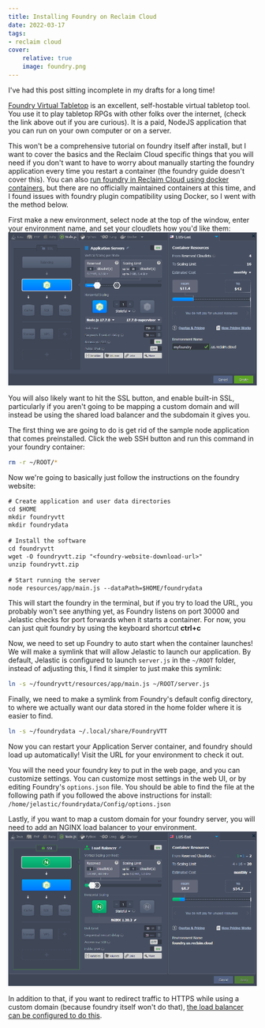```yaml
---
title: Installing Foundry on Reclaim Cloud
date: 2022-03-17
tags:
- reclaim cloud
cover:
    relative: true
    image: foundry.png
---
```

I've had this post sitting incomplete in my drafts for a long time! 

[Foundry Virtual Tabletop](https://foundryvtt.com/) is an excellent, self-hostable virtual tabletop tool. You use it to play tabletop RPGs with other folks over the internet, (check the link above out if you are curious). It is a paid, NodeJS application that you can run on your own computer or on a server.

This won't be a comprehensive tutorial on foundry itself after install, but I want to cover the basics and the Reclaim Cloud specific things that you will need if you don't want to have to worry about manually starting the foundry application every time you restart a container (the foundry guide doesn't cover this). You can also [run foundry in Reclaim Cloud using docker containers](https://video.jadin.me/w/sUCuVKBHjecn3oCTAGd5mS), but there are no officially maintained containers at this time, and I found issues with foundry plugin compatibility using Docker, so I went with the method below.

First make a new environment, select node at the top of the window, enter your environment name, and set your cloudlets how you'd like them:
![screenshot of a node environment in reclaim cloud](slb-foundry.png)



You will also likely want to hit the SSL button, and enable built-in SSL, particularly if you aren't going to be mapping a custom domain and will instead be using the shared load balancer and the subdomain it gives you.

The first thing we are going to do is get rid of the sample node application that comes preinstalled. Click the web SSH button and run this command in your foundry container:
```bash
rm -r ~/ROOT/*
```

Now we're going to basically just follow the instructions on the foundry website:
```shell
# Create application and user data directories
cd $HOME
mkdir foundryvtt
mkdir foundrydata

# Install the software
cd foundryvtt
wget -O foundryvtt.zip "<foundry-website-download-url>"
unzip foundryvtt.zip

# Start running the server
node resources/app/main.js --dataPath=$HOME/foundrydata
```

This will start the foundry in the terminal, but if you try to load the URL, you probably won't see anything yet, as Foundry listens on port 30000 and Jelastic checks for port forwards when it starts a container. For now, you can just quit foundry by using the keyboard shortcut **ctrl+c**

Now, we need to set up Foundry to auto start when the container launches! We will make a symlink that will allow Jelastic to launch our application. By default, Jelastic is configured to launch `server.js` in the `~/ROOT` folder, instead of adjusting this, I find it simpler to just make this symlink:
```bash
ln -s ~/foundryvtt/resources/app/main.js ~/ROOT/server.js
```

Finally, we need to make a symlink from Foundry's default config directory, to where we actually want our data stored in the home folder where it is easier to find.
```bash
ln -s ~/foundrydata ~/.local/share/FoundryVTT
```

Now you can restart your Application Server container, and foundry should load up automatically! Visit the URL for your environment to check it out.

You will the need your foundry key to put in the web page, and you can customize settings. You can customize most settings in the web UI, or by editing Foundry's `options.json` file. You should be able to find the file at the following path if you followed the above instructions for install: `/home/jelastic/foundrydata/Config/options.json`

Lastly, if you want to map a custom domain for your foundry server, you will need to add an NGINX load balancer to your environment.
![screenshot of a node environment with a load balancer](custom-domain-foundry-environment.png)

In addition to that, if you want to redirect traffic to HTTPS while using a custom domain (because foundry itself won't do that), [the load balancer can be configured to do this](https://support.elastx.se/hc/en-us/articles/214239226-Redirect-to-https-in-nginx-load-balancer).
